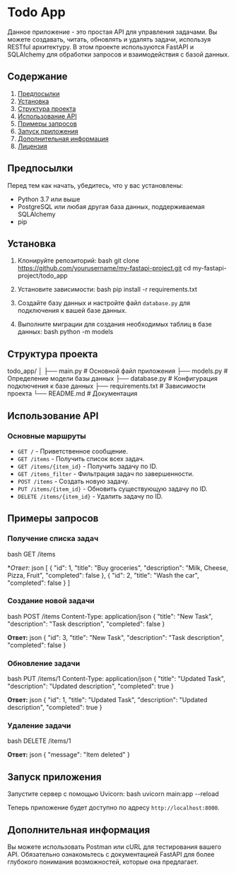 # Todo App

Данное приложение - это простая API для управления задачами. Вы можете создавать, читать, обновлять и удалять задачи, используя RESTful архитектуру. В этом проекте используются FastAPI и SQLAlchemy для обработки запросов и взаимодействия с базой данных.

## Содержание

1. [Предпосылки](#предпосылки)
2. [Установка](#установка)
3. [Структура проекта](#структура-проекта)
4. [Использование API](#использование-api)
5. [Примеры запросов](#примеры-запросов)
6. [Запуск приложения](#запуск-приложения)
7. [Дополнительная информация](#дополнительная-информация)
8. [Лицензия](#лицензия)

## Предпосылки

Перед тем как начать, убедитесь, что у вас установлены:

- Python 3.7 или выше
- PostgreSQL или любая другая база данных, поддерживаемая SQLAlchemy
- pip

## Установка

1. Клонируйте репозиторий:
bash
   git clone https://github.com/yourusername/my-fastapi-project.git
   cd my-fastapi-project/todo_app

2. Установите зависимости:
bash
   pip install -r requirements.txt

3. Создайте базу данных и настройте файл `database.py` для подключения к вашей базе данных.

4. Выполните миграции для создания необходимых таблиц в базе данных:
bash
   python -m models

## Структура проекта

todo_app/
│
├── main.py         # Основной файл приложения
├── models.py       # Определение модели базы данных
├── database.py     # Конфигурация подключения к базе данных
├── requirements.txt # Зависимости проекта
└── README.md       # Документация

## Использование API

### Основные маршруты

- `GET /` - Приветственное сообщение.
- `GET /items` - Получить список всех задач.
- `GET /items/{item_id}` - Получить задачу по ID.
- `GET /items_filter` - Фильтрация задач по завершенности.
- `POST /items` - Создать новую задачу.
- `PUT /items/{item_id}` - Обновить существующую задачу по ID.
- `DELETE /items/{item_id}` - Удалить задачу по ID.

## Примеры запросов

### Получение списка задач
bash
GET /items

**Ответ:*
json
[
    {
        "id": 1,
        "title": "Buy groceries",
        "description": "Milk, Cheese, Pizza, Fruit",
        "completed": false
    },
    {
        "id": 2,
        "title": "Wash the car",
        "completed": false
    }
]

### Создание новой задачи
bash
POST /items
Content-Type: application/json
{
    "title": "New Task",
    "description": "Task description",
    "completed": false
}

**Ответ:**
json
{
    "id": 3,
    "title": "New Task",
    "description": "Task description",
    "completed": false
}

### Обновление задачи
bash
PUT /items/1
Content-Type: application/json
{
    "title": "Updated Task",
    "description": "Updated description",
    "completed": true
}

**Ответ:**
json
{
    "id": 1,
    "title": "Updated Task",
    "description": "Updated description",
    "completed": true
}

### Удаление задачи
bash
DELETE /items/1

**Ответ:**
json
{
    "message": "Item deleted"
}

## Запуск приложения

Запустите сервер с помощью Uvicorn:
bash
uvicorn main:app --reload

Теперь приложение будет доступно по адресу `http://localhost:8000`.

## Дополнительная информация

Вы можете использовать Postman или cURL для тестирования вашего API. Обязательно ознакомьтесь с документацией FastAPI для более глубокого понимания возможностей, которые она предлагает.
